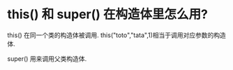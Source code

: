 # this() 和 super() 在构造体里怎么用?

this() 在同一个类的构造体被调用. this("toto","tata",1)相当于调用对应参数的构造体.

super() 用来调用父类构造体.
